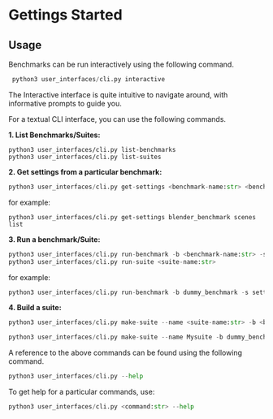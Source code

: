# Gettings Started 

## Usage

Benchmarks can be run interactively using the following command.

```python
 python3 user_interfaces/cli.py interactive
```

The Interactive interface is quite intuitive to navigate around, with informative prompts to guide you. 


For a textual CLI interface, you can use the following commands.

**1. List Benchmarks/Suites:**  

``` 
python3 user_interfaces/cli.py list-benchmarks
python3 user_interfaces/cli.py list-suites
```

**2. Get settings from a particular benchmark:**


```python
python3 user_interfaces/cli.py get-settings <benchmark-name:str> <benchmark-settings:str>
```
for example:

```
python3 user_interfaces/cli.py get-settings blender_benchmark scenes list
```

**3. Run a benchmark/Suite:**


```python 
python3 user_interfaces/cli.py run-benchmark -b <benchmark-name:str> -s <settings:str> -v <verbosity:int> 
python3 user_interfaces/cli.py run-suite <suite-name:str> 
```
for example:

```python
python3 user_interfaces/cli.py run-benchmark -b dummy_benchmark -s settings1.json -v 1 
```

**4. Build a suite:**
```python
python3 user_interfaces/cli.py make-suite --name <suite-name:str> -b <benchmark-name:str> -s <settings:str> -f <filename:str> -d <description(optional):str>
```

```python
python3 user_interfaces/cli.py make-suite --name Mysuite -b dummy_benchmark -s settings1.json -f my_suite -d "This is demo description."  
```

A reference to the above commands can be found using the following command.
```python
python3 user_interfaces/cli.py --help
```

To get help for a particular commands, use:
```python
python3 user_interfaces/cli.py <command:str> --help

```

